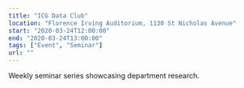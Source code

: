 ```yaml
---
title: "ICG Data Club"
location: "Florence Irving Auditorium, 1130 St Nicholas Avenue"
start: "2020-03-24T12:00:00"
end: "2020-03-24T13:00:00"
tags: ["Event", "Seminar"]
url: ""
---
```


Weekly seminar series showcasing department research.

<!-- endexcerpt -->
